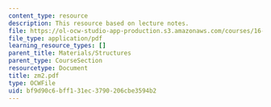 ```yaml
---
content_type: resource
description: This resource based on lecture notes.
file: https://ol-ocw-studio-app-production.s3.amazonaws.com/courses/16-01-unified-engineering-i-ii-iii-iv-fall-2005-spring-2006/bf9d90c6bff131ec3790206cbe3594b2_zm2.pdf
file_type: application/pdf
learning_resource_types: []
parent_title: Materials/Structures
parent_type: CourseSection
resourcetype: Document
title: zm2.pdf
type: OCWFile
uid: bf9d90c6-bff1-31ec-3790-206cbe3594b2
---
```

